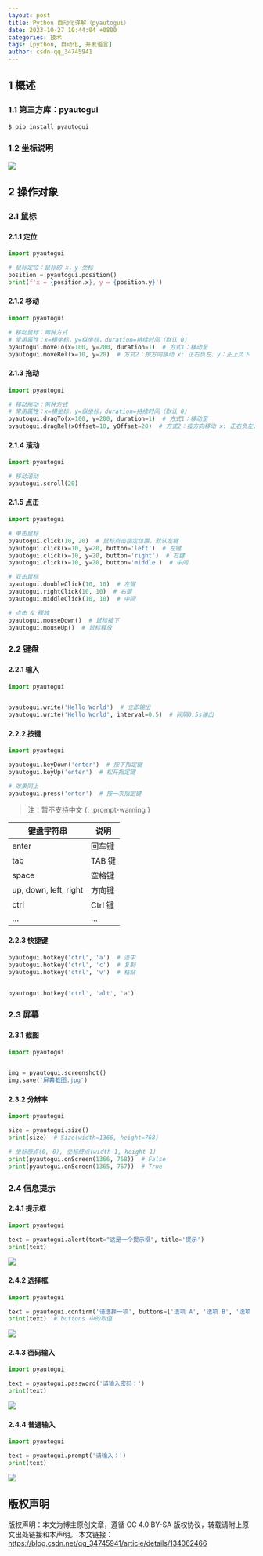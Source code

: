 ```yaml
---
layout: post
title: Python 自动化详解（pyautogui）
date: 2023-10-27 10:44:04 +0800
categories: 技术
tags: [python, 自动化, 开发语言]
author: csdn-qq_34745941
---
```


## 1 概述

### 1.1 第三方库：pyautogui

```bash
$ pip install pyautogui
```

### 1.2 坐标说明

![](/images/img-blog.csdnimg.cn/cf47278a6a7b4c1bb70f6c76ccf23340.png)

## 2 操作对象

### 2.1 鼠标

#### 2.1.1 定位

```python
import pyautogui

# 鼠标定位：鼠标的 x，y 坐标
position = pyautogui.position()
print(f'x = {position.x}, y = {position.y}')
```

#### 2.1.2 移动

```python
import pyautogui

# 移动鼠标：两种方式
# 常用属性：x=横坐标，y=纵坐标，duration=持续时间（默认 0）
pyautogui.moveTo(x=100, y=200, duration=1)  # 方式1：移动至
pyautogui.moveRel(x=10, y=20)  # 方式2：按方向移动 x: 正右负左、y：正上负下
```

#### 2.1.3 拖动

```python
import pyautogui

# 移动拖动：两种方式
# 常用属性：x=横坐标，y=纵坐标，duration=持续时间（默认 0）
pyautogui.dragTo(x=100, y=200, duration=1)  # 方式1：移动至
pyautogui.dragRel(xOffset=10, yOffset=20)  # 方式2：按方向移动 x: 正右负左、y：正上负下
```

#### 2.1.4 滚动

```python
import pyautogui

# 移动滚动
pyautogui.scroll(20)
```

#### 2.1.5 点击

```python
import pyautogui

# 单击鼠标
pyautogui.click(10, 20)  # 鼠标点击指定位置，默认左键
pyautogui.click(x=10, y=20, button='left')  # 左键
pyautogui.click(x=10, y=20, button='right')  # 右键
pyautogui.click(x=10, y=20, button='middle')  # 中间

# 双击鼠标
pyautogui.doubleClick(10, 10)  # 左键
pyautogui.rightClick(10, 10)  # 右键
pyautogui.middleClick(10, 10)  # 中间

# 点击 & 释放
pyautogui.mouseDown()  # 鼠标按下
pyautogui.mouseUp()  # 鼠标释放
```

### 2.2 键盘

#### 2.2.1 输入

```python
import pyautogui


pyautogui.write('Hello World')  # 立即输出
pyautogui.write('Hello World', interval=0.5)  # 间隔0.5s输出
```

#### 2.2.2 按键

```python
import pyautogui

pyautogui.keyDown('enter')  # 按下指定键
pyautogui.keyUp('enter')  # 松开指定键

# 效果同上
pyautogui.press('enter')  # 按一次指定键
```

> 注：暂不支持中文
{: .prompt-warning }

| 键盘字符串            | 说明    |
| --------------------- | ------- |
| enter                 | 回车键  |
| tab                   | TAB 键  |
| space                 | 空格键  |
| up, down, left, right | 方向键  |
| ctrl                  | Ctrl 键 |
| …                     | …       |
  
#### 2.2.3 快捷键
```python
pyautogui.hotkey('ctrl', 'a')  # 选中
pyautogui.hotkey('ctrl', 'c')  # 复制
pyautogui.hotkey('ctrl', 'v')  # 粘贴


pyautogui.hotkey('ctrl', 'alt', 'a')
```

### 2.3 屏幕

#### 2.3.1 截图

```python
import pyautogui


img = pyautogui.screenshot()
img.save('屏幕截图.jpg')
```

#### 2.3.2 分辨率

```python
import pyautogui

size = pyautogui.size()
print(size)  # Size(width=1366, height=768)

# 坐标原点(0, 0), 坐标终点(width-1, height-1)
print(pyautogui.onScreen(1366, 768))  # False
print(pyautogui.onScreen(1365, 767))  # True
```

### 2.4 信息提示

#### 2.4.1 提示框

```python
import pyautogui

text = pyautogui.alert(text="这是一个提示框", title='提示')
print(text)
```

![](/images/img-blog.csdnimg.cn/b5cc65e9db0d48d4ad99e03011480471.png)

#### 2.4.2 选择框

```python
import pyautogui

text = pyautogui.confirm('请选择一项', buttons=['选项 A', '选项 B', '选项 C'])
print(text)  # buttons 中的取值
```

![](/images/img-blog.csdnimg.cn/ecbb9a3f99804e979cffff957e6b75e3.png)

#### 2.4.3 密码输入

```python
import pyautogui

text = pyautogui.password('请输入密码：')
print(text)
```

![](/images/img-blog.csdnimg.cn/0b147b055b184fada8e828d66c3b4188.png)

#### 2.4.4 普通输入

```python
import pyautogui

text = pyautogui.prompt('请输入：')
print(text)
```

![](/images/img-blog.csdnimg.cn/010c3dfd845d4d218c633883c1b590ca.png)


## 版权声明

版权声明：本文为博主原创文章，遵循 CC 4.0 BY-SA 版权协议，转载请附上原文出处链接和本声明。
本文链接：https://blog.csdn.net/qq_34745941/article/details/134062466